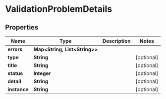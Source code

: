 

# ValidationProblemDetails


## Properties

| Name | Type | Description | Notes |
|------------ | ------------- | ------------- | -------------|
|**errors** | **Map&lt;String, List&lt;String&gt;&gt;** |  |  |
|**type** | **String** |  |  [optional] |
|**title** | **String** |  |  [optional] |
|**status** | **Integer** |  |  [optional] |
|**detail** | **String** |  |  [optional] |
|**instance** | **String** |  |  [optional] |



